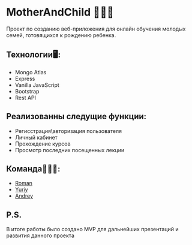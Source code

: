 # MotherAndChild 👨‍👩‍👦
Проект по созданию веб-приложения для онлайн обучения молодых семей, готовящихся к рождению ребенка.

## Технологии🖥️:
- Mongo Atlas
- Express
- Vanilla JavaScript
- Bootstrap
- Rest API

## Реализованны следущие функции:
- Регисстрация\авторизация пользователя
- Личный кабинет
- Прохождение курсов
- Просмотр последних посещенных лекции

## Команда🧑‍🤝‍🧑:
* [Roman](https://github.com/KRomanV)
* [Yuriy](https://github.com/maver176005)
* [Andrey](https://github.com/Andrey-Kichanov)

## P.S.
В итоге работы было создано MVP для дальнейших презентаций и развития данного проекта
